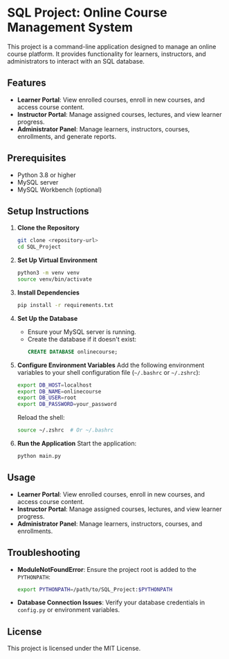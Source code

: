 # SQL Project: Online Course Management System

This project is a command-line application designed to manage an online course platform. It provides functionality for learners, instructors, and administrators to interact with an SQL database.

## Features

- **Learner Portal**: View enrolled courses, enroll in new courses, and access course content.
- **Instructor Portal**: Manage assigned courses, lectures, and view learner progress.
- **Administrator Panel**: Manage learners, instructors, courses, enrollments, and generate reports.

## Prerequisites

- Python 3.8 or higher
- MySQL server
- MySQL Workbench (optional)

## Setup Instructions

1. **Clone the Repository**
   ```bash
   git clone <repository-url>
   cd SQL_Project
   ```

2. **Set Up Virtual Environment**
   ```bash
   python3 -m venv venv
   source venv/bin/activate
   ```

3. **Install Dependencies**
   ```bash
   pip install -r requirements.txt
   ```

4. **Set Up the Database**
   - Ensure your MySQL server is running.
   - Create the database if it doesn't exist:
     ```sql
     CREATE DATABASE onlinecourse;
     ```

5. **Configure Environment Variables**
   Add the following environment variables to your shell configuration file (`~/.bashrc` or `~/.zshrc`):
   ```bash
   export DB_HOST=localhost
   export DB_NAME=onlinecourse
   export DB_USER=root
   export DB_PASSWORD=your_password
   ```
   Reload the shell:
   ```bash
   source ~/.zshrc  # Or ~/.bashrc
   ```

6. **Run the Application**
   Start the application:
   ```bash
   python main.py
   ```

## Usage

- **Learner Portal**: View enrolled courses, enroll in new courses, and access course content.
- **Instructor Portal**: Manage assigned courses, lectures, and view learner progress.
- **Administrator Panel**: Manage learners, instructors, courses, and enrollments.

## Troubleshooting

- **ModuleNotFoundError**: Ensure the project root is added to the `PYTHONPATH`:
  ```bash
  export PYTHONPATH=/path/to/SQL_Project:$PYTHONPATH
  ```

- **Database Connection Issues**: Verify your database credentials in `config.py` or environment variables.

## License

This project is licensed under the MIT License.